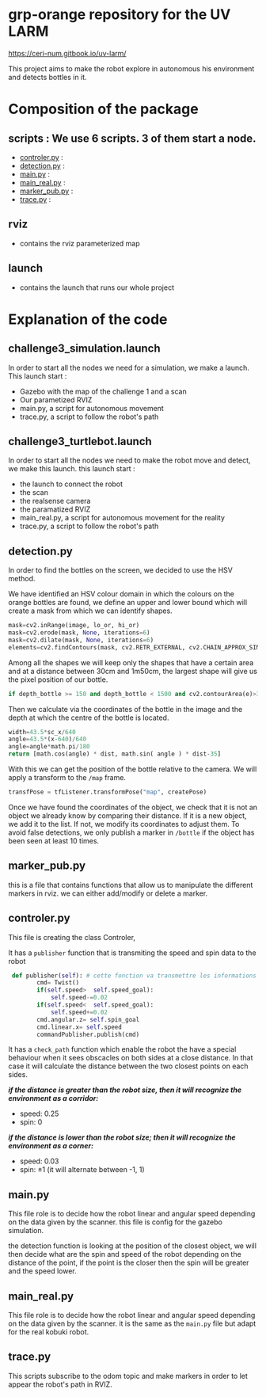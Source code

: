 # grp-orange repository for the UV LARM

https://ceri-num.gitbook.io/uv-larm/

This project aims to make the robot explore in autonomous his environment and detects bottles in it.

# Composition of the package

## scripts : We use 6 scripts. 3 of them start a node.
- [controler.py](#controler.py) : 
- [detection.py](#detection.py) :
- [main.py](#main.py) :
- [main_real.py](#main_real.py) :
- [marker_pub.py](#marker_pub.py) :
- [trace.py](#trace.py) :

## rviz 
- contains the rviz parameterized map

## launch 
- contains the launch that runs our whole project

# Explanation of the code

## challenge3_simulation.launch
In order to start all the nodes we need for a simulation, we make a launch.
This launch start :
- Gazebo with the map of the challenge 1 and a scan
- Our parametized RVIZ
- main.py, a script for autonomous movement
- trace.py, a script to follow the robot's path

## challenge3_turtlebot.launch
In order to start all the nodes we need to make the robot move and detect, we make this launch.
this launch start :
- the launch to connect the robot
- the scan
- the realsense camera
- the paramatized RVIZ
- main_real.py, a script for autonomous movement for the reality
- trace.py, a script to follow the robot's path

## detection.py 

In order to find the bottles on the screen, we decided to use the HSV method.

We have identified an HSV colour domain in which the colours on the orange bottles are found, we define an upper and lower bound which will create a mask from which we can identify shapes. 

```python
mask=cv2.inRange(image, lo_or, hi_or)
mask=cv2.erode(mask, None, iterations=6)
mask=cv2.dilate(mask, None, iterations=6)
elements=cv2.findContours(mask, cv2.RETR_EXTERNAL, cv2.CHAIN_APPROX_SIMPLE)[-2]
```

Among all the shapes we will keep only the shapes that have a certain area and at a distance between 30cm and 1m50cm, the largest shape will give us the pixel position of our bottle. 

```python
if depth_bottle >= 150 and depth_bottle < 1500 and cv2.contourArea(e)>300:
```

Then we calculate via the coordinates of the bottle in the image and the depth at which the centre of the bottle is located. 

```python
width=43.5*sc_x/640
angle=43.5*(x-640)/640
angle=angle*math.pi/180
return [math.cos(angle) * dist, math.sin( angle ) * dist-35]
```

With this we can get the position of the bottle relative to the camera. We will apply a transform to the `/map` frame. 

```python
transfPose = tfListener.transformPose("map", createPose)
```

Once we have found the coordinates of the object, we check that it is not an object we already know by comparing their distance. If it is a new object, we add it to the list. If not, we modify its coordinates to adjust them. To avoid false detections, we only publish a marker in `/bottle` if the object has been seen at least 10 times.

## marker_pub.py 

this is a file that contains functions that allow us to manipulate the different markers in rviz. we can either add/modify or delete a marker. 


## controler.py

This file is creating the class Controler,

It has a `publisher` function that is transmiting the speed and spin data to the robot
```python
 def publisher(self): # cette fonction va transmettre les informations au robot
        cmd= Twist()
        if(self.speed>  self.speed_goal):
            self.speed-=0.02
        if(self.speed<  self.speed_goal):
            self.speed+=0.02
        cmd.angular.z= self.spin_goal
        cmd.linear.x= self.speed
        commandPublisher.publish(cmd)
```
It has a `check_path` function which enable the robot the have a special behaviour when it sees obscacles on both sides at a close distance. In that case it will calculate the distance between the two closest points on each sides.

***if the distance is greater than the robot size, then it will recognize the environment as a corridor:***
- speed: 0.25
- spin: 0

***if the distance is lower than the robot size; then it will recognize the environment as a corner:***
- speed: 0.03
- spin: ±1 (it will alternate between -1, 1)

## main.py

This file role is to decide how the robot linear and angular speed depending on the data given by the scanner. this file is config for the gazebo simulation.

the detection function is looking at the position of the closest object, we will then decide what are the spin and speed of the robot depending on the distance of the point, if the point is the closer then the spin will be greater and the speed lower.

## main_real.py

This file role is to decide how the robot linear and angular speed depending on the data given by the scanner. it is the same as the `main.py` file but adapt for the real kobuki robot.

## trace.py
This scripts subscribe to the odom topic and make markers in order to let appear the robot's path in RVIZ.

